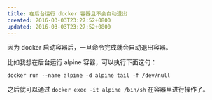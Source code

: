 ```yaml
---
title: 在后台运行 docker 容器且不会自动退出
created: 2016-03-03T23:27:52+0800
updated: 2016-03-03T23:27:52+0800
---
```



因为 docker 启动容器后，一旦命令完成就会自动退出容器。

比如我想在后台运行 alpine 容器，可以执行下面这句：

`docker run --name alpine -d alpine tail -f /dev/null`

之后就可以通过 `docker exec -it alpine /bin/sh` 在容器里进行操作了。
